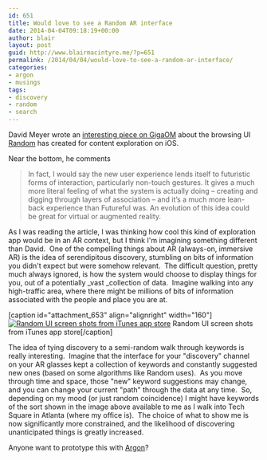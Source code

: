 ```yaml
---
id: 651
title: Would love to see a Random AR interface
date: 2014-04-04T09:18:19+00:00
author: blair
layout: post
guid: http://www.blairmacintyre.me/?p=651
permalink: /2014/04/04/would-love-to-see-a-random-ar-interface/
categories:
- argon
- musings
tags:
- discovery
- random
- search
---
```


David Meyer wrote an [interesting piece on GigaOM](http://gigaom.com/2014/04/04/why-random-is-developing-an-irrational-browsing-experience/) about the browsing UI [Random](https://itunes.apple.com/app/random/id583361618?ls=1&mt=8) has created for content exploration on iOS.



Near the bottom, he comments


<blockquote>In fact, I would say the new user experience lends itself to futuristic forms of interaction, particularly non-touch gestures. It gives a much more literal feeling of what the system is actually doing – creating and digging through layers of association – and it’s a much more lean-back experience than Futureful was. An evolution of this idea could be great for virtual or augmented reality.</blockquote>




As I was reading the article, I was thinking how cool this kind of exploration app would be in an AR context, but I think I'm imagining something different than David.  One of the compelling things about AR (always-on, immersive AR) is the idea of serendipitous discovery, stumbling on bits of information you didn't expect but were somehow relevant.  The difficult question, pretty much always ignored, is how the system would choose to display things for you, out of a potentially _vast _collection of data.  Imagine walking into any high-traffic area, where there might be millions of bits of information associated with the people and place you are at.


[caption id="attachment_653" align="alignright" width="160"][![Random UI screen shots from iTunes app store](http://www.blairmacintyre.me/wp-content/uploads/2014/04/screen568x568-1-e1396617794966.jpeg)](http://www.blairmacintyre.me/wp-content/uploads/2014/04/screen568x568-1-e1396617794966.jpeg) Random UI screen shots from iTunes app store[/caption]


The idea of tying discovery to a semi-random walk through keywords is really interesting.  Imagine that the interface for your "discovery" channel on your AR glasses kept a collection of keywords and constantly suggested new ones (based on some algorithms like Random uses).  As you move through time and space, those "new" keyword suggestions may change, and you can change your current "path" through the data at any time.  So, depending on my mood (or just random coincidence) I might have keywords of the sort shown in the image above available to me as I walk into Tech Square in Atlanta (where my office is).  The choice of what to show me is now significantly more constrained, and the likelihood of discovering unanticipated things is greatly increased.



Anyone want to prototype this with [Argon](http://argon.gatech.edu)?
